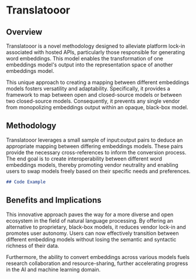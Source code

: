 # Translatooor

## Overview

Translatooor is a novel methodology designed to alleviate platform lock-in associated with hosted APIs, particularly those responsible for generating word embeddings. This model enables the transformation of one embeddings model's output into the representation space of another embeddings model. 

This unique approach to creating a mapping between different embeddings models fosters versatility and adaptability. Specifically, it provides a framework to map between open and closed-source models or between two closed-source models. Consequently, it prevents any single vendor from monopolizing embeddings output within an opaque, black-box model.

## Methodology 

Translatooor leverages a small sample of input:output pairs to deduce an appropriate mapping between differing embeddings models. These pairs provide the necessary cross-references to inform the conversion process. The end goal is to create interoperability between different word embeddings models, thereby promoting vendor neutrality and enabling users to swap models freely based on their specific needs and preferences.

```markdown
## Code Example 

```

## Benefits and Implications

This innovative approach paves the way for a more diverse and open ecosystem in the field of natural language processing. By offering an alternative to proprietary, black-box models, it reduces vendor lock-in and promotes user autonomy. Users can now effectively transition between different embedding models without losing the semantic and syntactic richness of their data. 

Furthermore, the ability to convert embeddings across various models fuels research collaboration and resource-sharing, further accelerating progress in the AI and machine learning domain.
